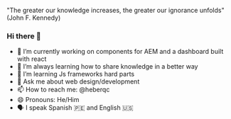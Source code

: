 "The greater our knowledge increases, the greater our ignorance unfolds" (John F. Kennedy)

### Hi there 👋

  - 🔭 I’m currently working on components for AEM and a dashboard built with react
  - 🌱 I’m always learning how to share knowledge in a better way
  - 🤔 I’m learning Js frameworks hard parts
  - 💬 Ask me about web design/development
  - 📫 How to reach me: @heberqc
  - 😄 Pronouns: He/Him
  - 🗣 I speak Spanish 🇵🇪 and English 🇺🇸
